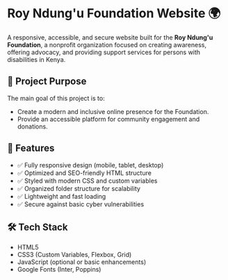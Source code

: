 # Roy Ndung'u Foundation Website 🌍

A responsive, accessible, and secure website built for the **Roy Ndung'u Foundation**, a nonprofit organization focused on creating awareness, offering advocacy, and providing support services for persons with disabilities in Kenya.

## 📌 Project Purpose

The main goal of this project is to:
- Create a modern and inclusive online presence for the Foundation.
- Provide an accessible platform for community engagement and donations.

## 🚀 Features

- ✅ Fully responsive design (mobile, tablet, desktop)
- ✅ Optimized and SEO-friendly HTML structure
- ✅ Styled with modern CSS and custom variables
- ✅ Organized folder structure for scalability
- ✅ Lightweight and fast loading
- ✅ Secure against basic cyber vulnerabilities

## 🛠️ Tech Stack

- HTML5
- CSS3 (Custom Variables, Flexbox, Grid)
- JavaScript (optional or basic enhancements)
- Google Fonts (Inter, Poppins)




